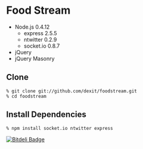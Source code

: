 Food Stream
================
* Node.js 0.4.12
    * express 2.5.5
    * ntwitter 0.2.9
    * socket.io 0.8.7
* jQuery
* jQuery Masonry

Clone
-----

    % git clone git://github.com/dexit/foodstream.git
    % cd foodstream


Install Dependencies
--------------------

    % npm install socket.io ntwitter express



[![Bitdeli Badge](https://d2weczhvl823v0.cloudfront.net/dex1t/foodstream/trend.png)](https://bitdeli.com/free "Bitdeli Badge")

